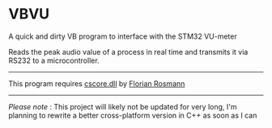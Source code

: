 # VBVU
A quick and dirty VB program to interface with the STM32 VU-meter

Reads the peak audio value of a process in real time and transmits it via RS232
to a microcontroller.

---
This program requires [cscore.dll](https://github.com/filoe/cscore) by [Florian Rosmann](https://github.com/filoe)

---
*Please note* : This project will likely not be updated for very long, I'm planning to rewrite a better cross-platform version in C++ as soon as I can
